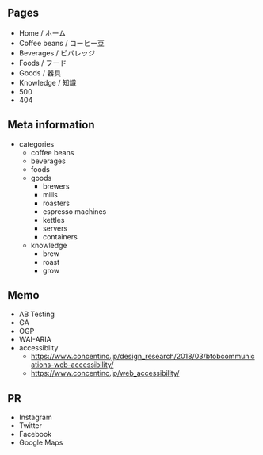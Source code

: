 ## Pages

- Home / ホーム
- Coffee beans / コーヒー豆
- Beverages / ビバレッジ
- Foods / フード
- Goods / 器具
- Knowledge / 知識
- 500
- 404

## Meta information

- categories
  - coffee beans
  - beverages
  - foods
  - goods
    - brewers
    - mills
    - roasters
    - espresso machines
    - kettles
    - servers
    - containers
  - knowledge
    - brew
    - roast
    - grow

## Memo

- AB Testing
- GA
- OGP
- WAI-ARIA
- accessiblity
  - https://www.concentinc.jp/design_research/2018/03/btobcommunications-web-accessibility/
  - https://www.concentinc.jp/web_accessibility/

## PR

- Instagram
- Twitter
- Facebook
- Google Maps
